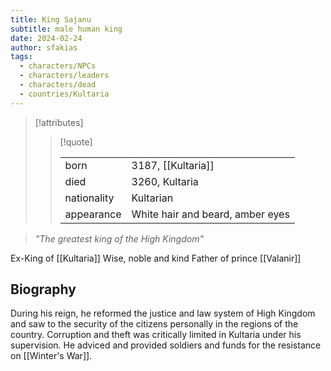 ```yaml
---
title: King Sajanu
subtitle: male human king
date: 2024-02-24
author: sfakias
tags:
  - characters/NPCs
  - characters/leaders
  - characters/dead
  - countries/Kultaria
---
```

> [!attributes]
> 
> > [!quote]
> >
> > | | |
> > | --- | --- |
> > | born | 3187, [[Kultaria]] |
> > | died | 3260, Kultaria |
> > | nationality | Kultarian |
> > | appearance | White hair and beard, amber eyes |

> _"The greatest king of the High Kingdom"_

Ex-King of [[Kultaria]]
Wise, noble and kind
Father of prince [[Valanir]]

## Biography

During his reign, he reformed the justice and law system of High Kingdom and saw to the security of the citizens personally in the regions of the country. Corruption and theft was critically limited in Kultaria under his supervision. He adviced and provided soldiers and funds for the resistance on [[Winter's War]].
